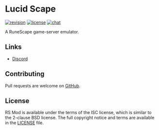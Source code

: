 # Lucid Scape
[![revision][rev-badge]][patch] [![license][license-badge]][isc] [![chat][discord-badge]][discord]

A RuneScape game-server emulator.

## Links
* [Discord][discord]

## Contributing
Pull requests are welcome on [GitHub](https://github.com/rsmod/rsmod).

## License
RS Mod is available under the terms of the ISC license, which is similar to the 2-clause BSD license. The full copyright notice and terms are available in the [LICENSE][license] file.

[isc]: https://opensource.org/licenses/ISC
[license]: https://github.com/rsmod/rsmod/blob/master/LICENSE.md
[discord]: https://discord.gg/mTPaSsdz
[patch]: https://oldschool.runescape.wiki/w/Update:Giants%27_Foundry
[rev-badge]: https://img.shields.io/badge/revision-206-red
[license-badge]: https://img.shields.io/badge/license-ISC-informational
[discord-badge]: https://img.shields.io/discord/978715859361079307?logo=discord

